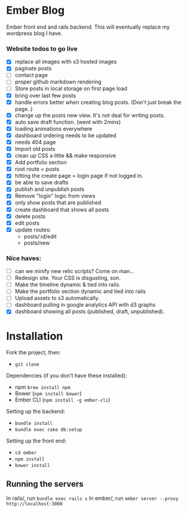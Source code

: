 Ember Blog
====

Ember front end and rails backend. This will eventually replace my wordpress blog I have.


### Website todos to go live
- [x] replace all images with s3 hosted images
- [x] paginate posts
- [ ] contact page
- [ ] proper github markdown rendering
- [ ] Store posts in local storage on first page load
- [x] bring over last few posts
- [x] handle errors better when creating blog posts. (Don't just break the page..)
- [x] change up the posts new view. It's not deal for writing posts.
- [x] auto save draft function. (went with 2mins)
- [x] loading animations everywhere
- [x] dashboard ordering needs to be updated
- [x] needs 404 page
- [x] Import old posts
- [x] clean up CSS a little && make responsive
- [x] Add portfolio section
- [x] root route = posts
- [x] hitting the create page = login page if not logged in.
- [x] be able to save drafts
- [x] publish and unpublish posts
- [x] Remove "login" logic from views
- [x] only show posts that are published
- [x] create dashboard that shows all posts
- [x] delete posts
- [x] edit posts
- [x] update routes:
  - posts/:id/edit
  - posts/new

### Nice haves:
- [ ] can we minify new relic scripts? Come on man...
- [ ] Redesign site. Your CSS is disgusting, son.
- [ ] Make the timeline dynamic & tied into rails.
- [ ] Make the portfolio section dynamic and tied into rails
- [ ] Upload assets to s3 automatically.
- [ ] dashboard pulling in google analytics API with d3 graphs
- [x] dashboard showing all posts (published, draft, unpublished).

# Installation
Fork the project, then:
- `git clone`

Dependencies (if you don't have these installed):
- npm `brew install npm`
- Bower (`npm install bower`)
- Ember CLI (`npm install -g ember-cli`)

Setting up the backend:
- `bundle install`
- `bundle exec rake db:setup`

Setting up the front end:
- `cd ember`
- `npm install`
- `bower install`

## Running the servers
In rails/, run `bundle exec rails s`
In ember/, run `ember server --proxy http://localhost:3000`
